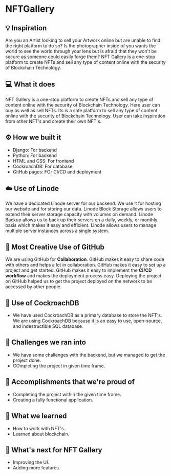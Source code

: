 # NFTGallery

## 💡 Inspiration

Are you an Artist looking to sell your Artwork online but are unable to find the right platform to do so? Is the photographer inside of you wants the world to see the world through your lens but is afraid that they won't be secure as someone could easily forge them? NFT Gallery is a one-stop platform to create NFTs and sell any type of content online with the security of Blockchain Technology.

## 💻 What it does

NFT Gallery is a one-stop platform to create NFTs and sell any type of content online with the security of Blockchain Technology. Here user can buy as well as sell NFTs. Its is a safe platform to sell any type of content online with the security of Blockchain Technology.
User can take inspiration from other NFT's and create their own NFT's.

## ⚙️ How we built it

- Django: For backend
- Python: For backend
- HTML and CSS: For frontend
- CockroachDB: For database
- GitHub pages: FOr CI/CD and deployment

## ☁️ Use of Linode

We have a dedicated Linode server for our backend. We use it for hosting our website and for storing our data. Linode Block Storage allows users to extend their server storage capacity with volumes on demand. Linode Backup allows us to back up their servers on a daily, weekly, or monthly basis which makes it easy and efficient. Linode allows users to manage multiple server instances across a single system.

## 🤝 Most Creative Use of GitHub

We are using GitHub for **Collaboration**. GitHub makes it easy to share code with others and helps a lot in collaboration. GitHub makes it easy to set up a project and get started. GitHub makes it easy to implement the **CI/CD workflow** and makes the deployment process easy. Deploying the project on GitHub helped us to get the project deployed on the network to be accessed by other people.

## 💾 Use of CockroachDB

- We have used CockroachDB as a primary database to store the NFT's. We are using CockroachDB because it is an easy to use, open-source, and indestructible SQL database.

## 🧠 Challenges we ran into

- We have some challenges with the backend, but we managed to get the project done.
- COmpleting the project in given time frame.

## 🏅 Accomplishments that we're proud of

- Completing the project within the given time frame.
- Creating a fully functional application.

## 📖 What we learned

- How to work with NFT's.
- Learned about blockchain.

## 🚀 What's next for NFT Gallery

- Improving the UI.
- Adding more features.
